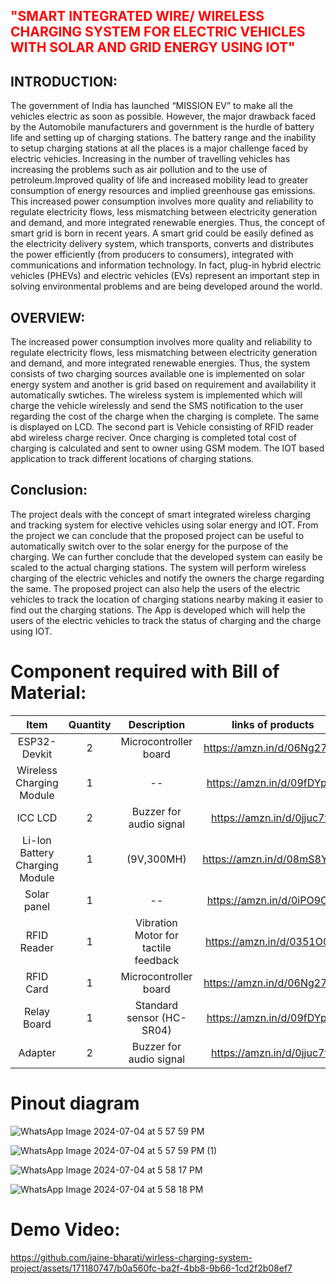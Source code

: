 <h2 style="color: red;">
    "SMART INTEGRATED WIRE/ WIRELESS CHARGING SYSTEM FOR ELECTRIC VEHICLES WITH SOLAR AND GRID ENERGY USING IOT"
</h2>

<h2>INTRODUCTION:</h2>
<p>The government of India has launched “MISSION EV” to make all the vehicles electric as soon as possible. However, the major drawback faced by the Automobile manufacturers and government is the hurdle of battery life and setting up of charging stations. The battery range and the inability to setup charging stations at all the places is a major challenge faced by electric vehicles. Increasing in the number of travelling vehicles has increasing the problems such as air pollution and to the use of petroleum.Improved quality of life and increased mobility lead to greater consumption of energy resources and implied greenhouse gas emissions. This increased power consumption involves more quality and reliability to regulate electricity flows, less mismatching between electricity generation and demand, and more integrated renewable energies. Thus, the concept of smart grid is born in recent years. A smart grid could be easily defined as the electricity delivery system, which transports, converts and distributes the power efficiently (from producers to consumers), integrated with communications and information technology. In fact, plug-in hybrid electric vehicles (PHEVs) and electric vehicles (EVs) represent an important step in solving environmental problems and are being developed around the world.</p>

<h2>OVERVIEW:</h2>
<p>The increased power consumption involves more quality and reliability to regulate electricity flows, less mismatching between electricity generation and demand, and more integrated renewable energies. Thus, the system consists of two charging sources available one is implemented on solar energy system and another is grid based on requirement and availability it automatically swtiches. The wireless system is implemented which will charge the vehicle wirelessly and send the SMS notification to the user regarding the cost of the charge when the charging is complete. The same is displayed on LCD. The second part is Vehicle consisting of RFID reader abd wireless charge reciver. Once charging is completed total cost of charging is calculated and sent to owner using GSM modem. The IOT based application to track different locations of charging stations.</p>

<h2>Conclusion:</h2>
<p>The project deals with the concept of smart integrated wireless charging and tracking system for elective vehicles using solar energy and IOT. From the project we can conclude that the proposed project can be useful to automatically switch over to the solar energy for the purpose of the charging. We can further conclude that the developed system can easily be scaled to the actual charging stations. The system will perform wireless charging of the electric vehicles and notify the owners the charge regarding the same. The proposed project can also help the users of the electric vehicles to track the location of charging stations nearby making it easier to find out the charging stations. The App is developed which will help the users of the electric vehicles to track the status of charging and the charge using IOT.</p>

# Component required with Bill of Material:

| Item                              | Quantity    | Description                          |    links of products        | 
| :---:                             | :---:       | :---:                                | :---:                       |
| ESP32-Devkit                      | 2           | Microcontroller board                |  https://amzn.in/d/06Ng27mP |
| Wireless Charging Module          | 1           | --                                   | https://amzn.in/d/09fDYpCs  |
| ICC LCD                           | 2           |  Buzzer for audio signal             | https://amzn.in/d/0jjuc7f8  | 
| Li-Ion Battery Charging Module    | 1           | (9V,300MH)                           | https://amzn.in/d/08mS8YMR  | 
| Solar panel                       | 1           | --                                   | https://amzn.in/d/0iPO9ODt  |
| RFID Reader                       | 1           | Vibration Motor for tactile feedback | https://amzn.in/d/0351O0Iw  |
| RFID Card                         | 1           | Microcontroller board                |  https://amzn.in/d/06Ng27mP |
| Relay Board                       | 1           | Standard sensor (HC-SR04)            | https://amzn.in/d/09fDYpCs  |
| Adapter                           | 2           |  Buzzer for audio signal             | https://amzn.in/d/0jjuc7f8  | 

# Pinout diagram
![WhatsApp Image 2024-07-04 at 5 57 59 PM](https://github.com/jaine-bharati/wirless-charging-system-project/assets/171180747/fea8ab8c-b55d-4f03-9d84-259d996d9fad)

![WhatsApp Image 2024-07-04 at 5 57 59 PM (1)](https://github.com/jaine-bharati/wirless-charging-system-project/assets/171180747/06758090-8704-48bf-a9a8-3eb2ffc3f9e8)

![WhatsApp Image 2024-07-04 at 5 58 17 PM](https://github.com/jaine-bharati/wirless-charging-system-project/assets/171180747/d0fbb2bf-36bc-4c24-86f0-5a208a27930d)

![WhatsApp Image 2024-07-04 at 5 58 18 PM](https://github.com/jaine-bharati/wirless-charging-system-project/assets/171180747/28914f19-a899-413d-8c34-a39567c50e4b)


# Demo Video:
https://github.com/jaine-bharati/wirless-charging-system-project/assets/171180747/b0a560fc-ba2f-4bb8-9b66-1cd2f2b08ef7

